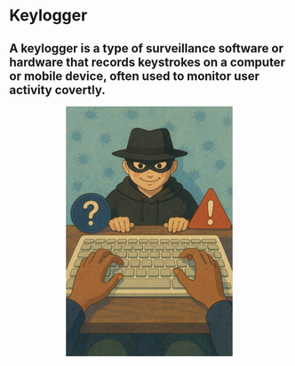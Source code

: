 # Keylogger

## A keylogger is a type of surveillance software or hardware that records keystrokes on a computer or mobile device, often used to monitor user activity covertly.


<p align="center">
  <img src="Keyhack.png" alt="Keylogger Image" width="300" height="450">
</p>


